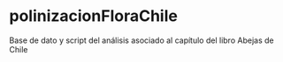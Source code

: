 # polinizacionFloraChile
Base de dato y script del análisis asociado al capítulo del libro Abejas de Chile
